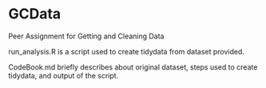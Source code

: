 GCData
======

Peer Assignment for Getting and Cleaning Data



run_analysis.R is a script used to create tidydata from dataset provided.



CodeBook.md briefly describes about original dataset, steps used to create tidydata, and output of the script.